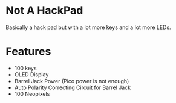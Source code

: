 # Not A HackPad

Basically a hack pad but with a lot more keys and a lot more LEDs.

# Features
- 100 keys
- OLED Display
- Barrel Jack Power (Pico power is not enough)
- Auto Polarity Correcting Circuit for Barrel Jack
- 100 Neopixels

